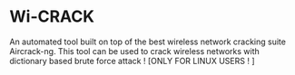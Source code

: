 # Wi-CRACK
An automated tool built on top of the best wireless network cracking suite Aircrack-ng. This tool can be used to crack wireless networks with dictionary based brute force attack ! [ONLY FOR LINUX USERS ! ]
